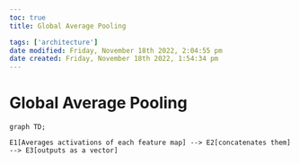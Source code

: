 ```yaml
---
toc: true
title: Global Average Pooling

tags: ['architecture']
date modified: Friday, November 18th 2022, 2:04:55 pm
date created: Friday, November 18th 2022, 1:54:34 pm
---
```


# Global Average Pooling

 ```mermaid
graph TD;

E1[Averages activations of each feature map] --> E2[concatenates them] --> E3[outputs as a vector]
```



